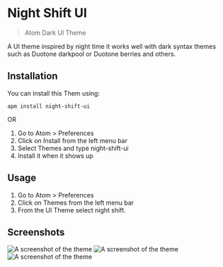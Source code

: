 # Night Shift UI
> Atom Dark UI Theme

A UI theme inspired by night time it works well with dark syntax themes such as Duotone darkpool or Duotone berries and others.



## Installation

You can install this Them using:

`apm install night-shift-ui`

OR

1. Go to Atom > Preferences
2. Click on Install from the left menu bar
3. Select Themes and type night-shift-ui
4. Install it when it shows up




## Usage

1. Go to Atom > Preferences
2. Click on Themes from the left menu bar
3. From the UI Theme select night shift.




## Screenshots

![A screenshot of the theme](https://user-images.githubusercontent.com/7544317/27774432-107068b2-5f8a-11e7-9c73-3d3ebcc61e35.png)
![A screenshot of the theme](https://user-images.githubusercontent.com/7544317/27774464-90c18dd4-5f8a-11e7-8756-4c3be6de0075.png)
![A screenshot of the theme](https://user-images.githubusercontent.com/7544317/27774465-90d90b3a-5f8a-11e7-942f-49039b1fc80a.png)
